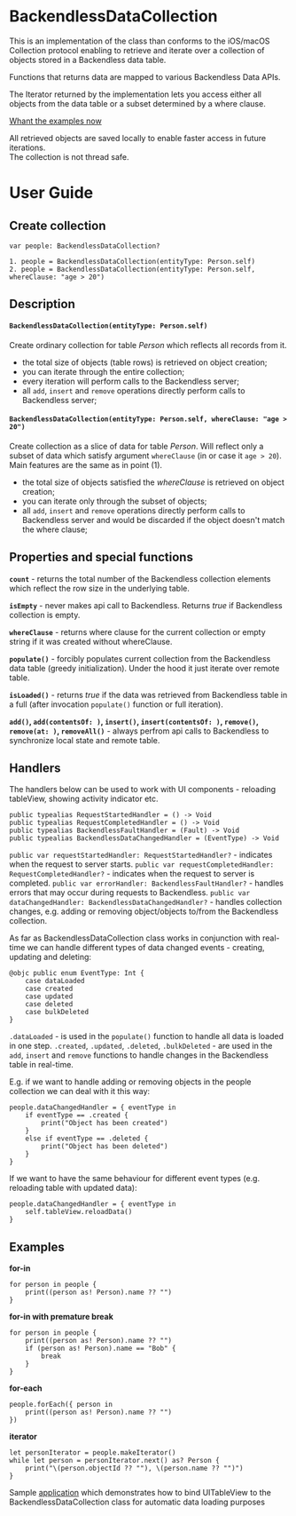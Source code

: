 # BackendlessDataCollection

This is an implementation of the class than conforms to the iOS/macOS Collection protocol enabling to retrieve and iterate over a collection of objects stored in a Backendless data table.</p>

Functions that returns data are mapped to various Backendless Data APIs.</p>

The Iterator returned by the implementation lets you access either all objects from the data table or a subset determined by a where clause.</p>

[Whant the examples now](https://github.com/olgadanylova/BackendlessDataCollection#examples)

All retrieved objects are saved locally to enable faster access in future iterations.\
The collection is not thread safe.

# User Guide

## Create collection
```
var people: BackendlessDataCollection?

1. people = BackendlessDataCollection(entityType: Person.self)
2. people = BackendlessDataCollection(entityType: Person.self, whereClause: "age > 20")
```

## Description

#### `BackendlessDataCollection(entityType: Person.self)`
Create ordinary collection for table _Person_ which reflects all records from it.
- the total size of objects (table rows) is retrieved on object creation;
- you can iterate through the entire collection;
- every iteration will perform calls to the Backendless server;
- all `add`,  `insert` and `remove` operations directly perform calls to Backendless server;

#### `BackendlessDataCollection(entityType: Person.self, whereClause: "age > 20")`
Create collection as a slice of data for table _Person_. Will reflect only a subset of data which satisfy argument `whereClause` (in or case it `age > 20`).\
Main features are the same as in point (1).
- the total size of objects satisfied the _whereClause_ is retrieved on object creation;
- you can iterate only through the subset of objects;
- all `add`,  `insert` and `remove` operations directly perform calls to Backendless server and would be discarded if the object doesn't match the where clause;

## Properties and special functions

**`count`** - returns the total number of the Backendless collection elements which reflect the row size in the underlying table.

**`isEmpty`** - never makes api call to Backendless. Returns _true_ if Backendless collection is empty.

**`whereClause`** - returns where clause for the current collection or empty string if it was created without whereClause.

**`populate()`** - forcibly populates current collection from the Backendless data table (greedy initialization). Under the hood it just iterate over remote table.

**`isLoaded()`** - returns _true_ if the data was retrieved from Backendless table in a full (after invocation `populate()` function or full iteration).

**`add()`, `add(contentsOf: )`, `insert()`, `insert(contentsOf: )`, `remove()`, `remove(at: )`, `removeAll()`** - always perfrom api calls to Backendless to synchronize local state and remote table.

## Handlers

The handlers below can be used to work with UI components - reloading tableView, showing activity indicator etc.
```
public typealias RequestStartedHandler = () -> Void
public typealias RequestCompletedHandler = () -> Void
public typealias BackendlessFaultHandler = (Fault) -> Void
public typealias BackendlessDataChangedHandler = (EventType) -> Void
```
`public var requestStartedHandler: RequestStartedHandler?` - indicates when the request to server starts.
`public var requestCompletedHandler: RequestCompletedHandler?` - indicates when the request to server is completed.
`public var errorHandler: BackendlessFaultHandler?` - handles errors that may occur during requests to Backendless.
`public var dataChangedHandler: BackendlessDataChangedHandler?` - handles collection changes, e.g. adding or removing object/objects to/from the Backendless collection.

As far as BackendlessDataCollection class works in conjunction with real-time we can handle different types of data changed events - creating, updating and deleting:
```
@objc public enum EventType: Int {
    case dataLoaded
    case created
    case updated
    case deleted
    case bulkDeleted
}
```
`.dataLoaded` - is used in the `populate()` function to handle all data is loaded in one step.
`.created`, `.updated`, `.deleted`, `.bulkDeleted` - are used in the `add`,  `insert` and `remove` functions to handle changes in the Backendless table in real-time.

E.g. if we want to handle adding or removing objects in the people collection we can deal with it this way:
```
people.dataChangedHandler = { eventType in
	if eventType == .created {
    	print("Object has been created")
    }
    else if eventType == .deleted {
        print("Object has been deleted")
    }
}
```

If we want to have the same behaviour for different event types (e.g. reloading table with updated data):
```
people.dataChangedHandler = { eventType in
	self.tableView.reloadData()
}
```

## Examples

**for-in**
```
for person in people {
    print((person as! Person).name ?? "")
}
```

**for-in with premature break**
```
for person in people {
    print((person as! Person).name ?? "")
    if (person as! Person).name == "Bob" {
        break
    }
}
```

**for-each**
```
people.forEach({ person in
    print((person as! Person).name ?? "")
})
```

**iterator**
```
let personIterator = people.makeIterator()
while let person = personIterator.next() as? Person {
    print("\(person.objectId ?? ""), \(person.name ?? "")")
}
```

Sample [application](https://github.com/olgadanylova/BackendlessDataCollectionSample) which demonstrates how to bind UITableView  to the BackendlessDataCollection class for automatic data loading purposes
